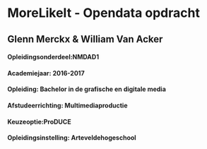 <h1>MoreLikeIt - Opendata opdracht</h1>
<h2>Glenn Merckx & William Van Acker</h2>
<h4>Opleidingsonderdeel:NMDAD1</h4>
<h4>Academiejaar: 2016-2017</h4>
<h4>Opleiding: Bachelor in de grafische en digitale media</h4>
<h4>Afstudeerrichting: Multimediaproductie</h4>
<h4>Keuzeoptie:ProDUCE</h4>
<h4>Opleidingsinstelling: Arteveldehogeschool</h4>
